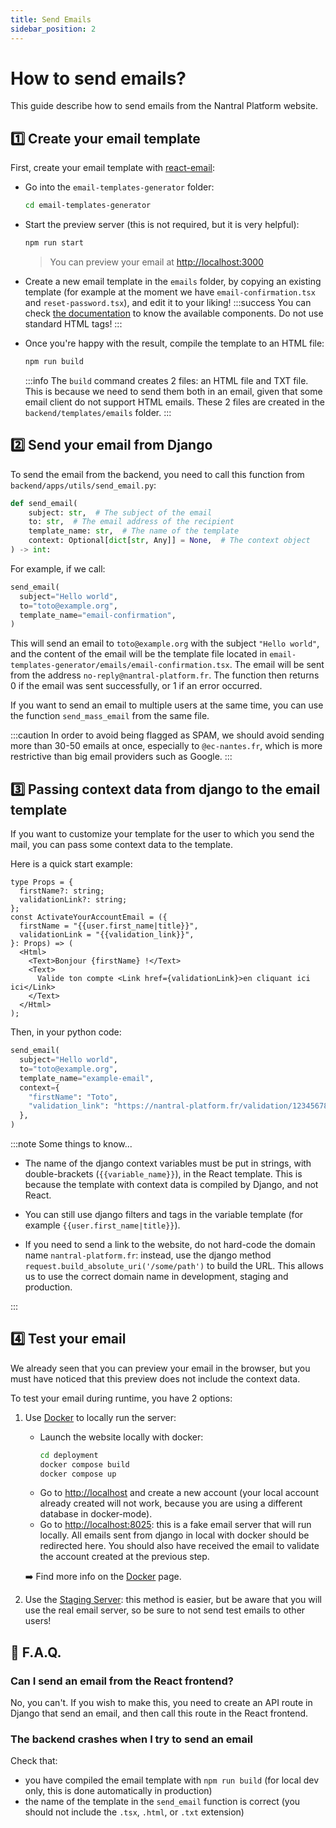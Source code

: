 ```yaml
---
title: Send Emails
sidebar_position: 2
---
```


# How to send emails?

This guide describe how to send emails from the Nantral Platform website.

## 1️⃣ Create your email template

First, create your email template with [react-email](https://react.email/docs/introduction):

- Go into the `email-templates-generator` folder:
  ```bash
  cd email-templates-generator
  ```
- Start the preview server (this is not required, but it is very helpful):
  ```bash
  npm run start
  ```
  > You can preview your email at [http://localhost:3000](http://localhost:3000)
- Create a new email template in the `emails` folder, by copying an existing
  template (for example at the moment we have `email-confirmation.tsx` and
  `reset-password.tsx`), and edit it to your liking!
  :::success
  You can check [the documentation](https://react.email/docs/introduction) to
  know the available components. Do not use standard HTML tags!
  :::
- Once you're happy with the result, compile the template to an HTML file:

  ```bash
  npm run build
  ```

  :::info
  The `build` command creates 2 files: an HTML file and TXT file. This is
  because we need to send them both in an email, given that some email client
  do not support HTML emails.
  These 2 files are created in the `backend/templates/emails` folder.
  :::

## 2️⃣ Send your email from Django

To send the email from the backend, you need to call this function
from `backend/apps/utils/send_email.py`:

```python
def send_email(
    subject: str,  # The subject of the email
    to: str,  # The email address of the recipient
    template_name: str,  # The name of the template
    context: Optional[dict[str, Any]] = None,  # The context object
) -> int:
```

For example, if we call:

```python
send_email(
  subject="Hello world",
  to="toto@example.org",
  template_name="email-confirmation",
)
```

This will send an email to `toto@example.org` with the subject `"Hello world"`,
and the content of the email will be the template file located in
`email-templates-generator/emails/email-confirmation.tsx`. The email will be
sent from the address `no-reply@nantral-platform.fr`. The function then
returns 0 if the email was sent successfully, or 1 if an error occurred.

If you want to send an email to multiple users at the same time, you can
use the function `send_mass_email` from the same file.

:::caution
In order to avoid being flagged as SPAM, we should avoid sending more than 30-50 emails at once, especially to `@ec-nantes.fr`, which is more restrictive than big email providers such as Google.
:::

## 3️⃣ Passing context data from django to the email template

If you want to customize your template for the user to which you send the mail,
you can pass some context data to the template.

Here is a quick start example:

```tsx title="email-templates-generator/emails/example-email.tsx"
type Props = {
  firstName?: string;
  validationLink?: string;
};
const ActivateYourAccountEmail = ({
  firstName = "{{user.first_name|title}}",
  validationLink = "{{validation_link}}",
}: Props) => (
  <Html>
    <Text>Bonjour {firstName} !</Text>
    <Text>
      Valide ton compte <Link href={validationLink}>en cliquant ici ici</Link>
    </Text>
  </Html>
);
```

Then, in your python code:

```python
send_email(
  subject="Hello world",
  to="toto@example.org",
  template_name="example-email",
  context={
    "firstName": "Toto",
    "validation_link": "https://nantral-platform.fr/validation/123456789",
  },
)
```

:::note Some things to know...

- The name of the django context variables must be put in strings, with
  double-brackets (`{{variable_name}}`), in the React template. This is because
  the template with context data is compiled by Django, and not React.

- You can still use django filters and tags in the variable template (for
  example `{{user.first_name|title}}`).

- If you need to send a link to the website, do not hard-code the domain name
  `nantral-platform.fr`: instead, use the django method
  `request.build_absolute_uri('/some/path')` to build the URL. This allows us to
  use the correct domain name in development, staging and production.

:::

## 4️⃣ Test your email

We already seen that you can preview your email in the browser, but you must
have noticed that this preview does not include the context data.

To test your email during runtime, you have 2 options:

1. Use [Docker](./docker) to locally run the server:

   - Launch the website locally with docker:
     ```bash
     cd deployment
     docker compose build
     docker compose up
     ```
   - Go to [http://localhost](http://localhost) and create a new account
     (your local account already created will not work, because you are
     using a different database in docker-mode).
   - Go to [http://localhost:8025](http://localhost:8025): this is a fake email
     server that will run locally. All emails sent from django in local with
     docker should be redirected here. You should also have received the email
     to validate the account created at the previous step.

   ➡️ Find more info on the [Docker](./docker) page.

2. Use the [Staging Server](./staging-server): this method is easier, but be
   aware that you will use the real email server, so be sure to not send test
   emails to other users!

## 🛟 F.A.Q.

### Can I send an email from the React frontend?

No, you can't. If you wish to make this, you need to create an API route in
Django that send an email, and then call this route in the React frontend.

### The backend crashes when I try to send an email

Check that:

- you have compiled the email template with `npm run build` (for local dev only,
  this is done automatically in production)
- the name of the template in the `send_email` function is correct (you should
  not include the `.tsx`, `.html`, or `.txt` extension)
